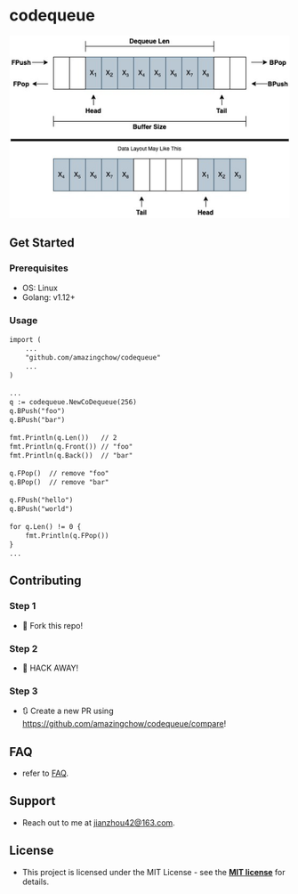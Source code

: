 # codequeue

![dequeue](doc/dequeue.jpg)

## Get Started

### Prerequisites

* OS: Linux
* Golang: v1.12+

### Usage

```golang
import (
    ...
    "github.com/amazingchow/codequeue"
    ...
)

...
q := codequeue.NewCoDequeue(256)
q.BPush("foo")
q.BPush("bar")

fmt.Println(q.Len())   // 2
fmt.Println(q.Front()) // "foo"
fmt.Println(q.Back())  // "bar"

q.FPop()  // remove "foo"
q.BPop()  // remove "bar"

q.FPush("hello")
q.BPush("world")

for q.Len() != 0 {
    fmt.Println(q.FPop())
}
...
```

## Contributing

### Step 1

* 🍴 Fork this repo!

### Step 2

* 🔨 HACK AWAY!

### Step 3

* 🔃 Create a new PR using https://github.com/amazingchow/codequeue/compare!

## FAQ

* refer to [FAQ](FAQ.md).

## Support

* Reach out to me at <jianzhou42@163.com>.

## License

* This project is licensed under the MIT License - see the **[MIT license](http://opensource.org/licenses/mit-license.php)** for details.
